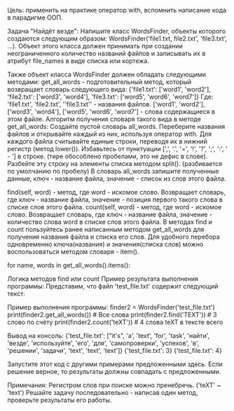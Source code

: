 Цель: применить на практике оператор with, вспомнить написание кода в парадигме ООП.

Задача "Найдёт везде": 
Напишите класс WordsFinder, объекты которого создаются следующим образом: 
WordsFinder('file1.txt, file2.txt', 'file3.txt', ...). 
Объект этого класса должен принимать при создании неограниченного количество названий файлов и записывать их в атрибут file_names 
в виде списка или кортежа.

Также объект класса WordsFinder должен обладать следующими методами: 
get_all_words - подготовительный метод, который возвращает словарь следующего вида:
{'file1.txt': ['word1', 'word2'], 'file2.txt': ['word3', 'word4'], 'file3.txt': ['word5', 'word6', 'word7']}
Где: 'file1.txt', 'file2.txt', ''file3.txt'' - названия файлов.
['word1', 'word2'], ['word3', 'word4'], ['word5', 'word6', 'word7'] - слова содержащиеся в этом файле. 
Алгоритм получения словаря такого вида в методе get_all_words:
Создайте пустой словарь all_words. 
Переберите названия файлов и открывайте каждый из них, используя оператор with. 
Для каждого файла считывайте единые строки, переводя их в нижний регистр (метод lower()). 
Избавьтесь от пунктуации [',', '.', '=', '!', '?', ';', ':', ' - '] в строке. (тире обособлено пробелами, это не дефис в слове). 
Разбейте эту строку на элементы списка методом split(). (разбивается по умолчанию по пробелу) 
В словарь all_words запишите полученные данные, ключ - название файла, значение - список из слов этого файла.

find(self, word) - метод, где word - искомое слово. 
Возвращает словарь, где ключ - название файла, значение - позиция первого такого слова в списке слов этого файла. 
count(self, word) - метод, где word - искомое слово.
Возвращает словарь, где ключ - название файла, значение - количество слова word в списке слов этого файла. 
В методах find и count пользуйтесь ранее написанным методом get_all_words для получения названия файла и списка его слов.
Для удобного перебора одновременно ключа(названия) и значения(списка слов) можно воспользоваться методом словаря - item().

for name, words in get_all_words().items():

Логика методов find или count
Пример результата выполнения программы: 
Представим, что файл 'test_file.txt' содержит следующий текст:

Пример выполнения программы: 
finder2 = WordsFinder('test_file.txt') 
print(finder2.get_all_words()) # Все слова
print(finder2.find('TEXT')) # 3 слово по счёту
print(finder2.count('teXT')) # 4 слова teXT в тексте всего

Вывод на консоль: 
{'test_file.txt': ["it's", 'a', 'text', 'for', 'task', 'найти', 'везде', 'используйте', 'его', 'для', 'самопроверки',
'успехов', 'в', 'решении', 'задачи', 'text', 'text', 'text']} 
{'test_file.txt': 3}
{'test_file.txt': 4}

Запустите этот код с другими примерами предложенными здесь. Если решение верное, то результаты должны совпадать с предложенными.

Примечания: Регистром слов при поиске можно пренебречь. ('teXT' ~ 'text') 
Решайте задачу последовательно - написав один метод, проверьте результаты его работы.